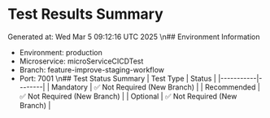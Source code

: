 # Test Results Summary
Generated at: Wed Mar  5 09:12:16 UTC 2025
\n## Environment Information
- Environment: production
- Microservice: microServiceCICDTest
- Branch: feature-improve-staging-workflow
- Port: 7001
\n## Test Status Summary
| Test Type | Status |
|-----------|--------|
| Mandatory | ✅ Not Required (New Branch) |
| Recommended | ✅ Not Required (New Branch) |
| Optional | ✅ Not Required (New Branch) |
